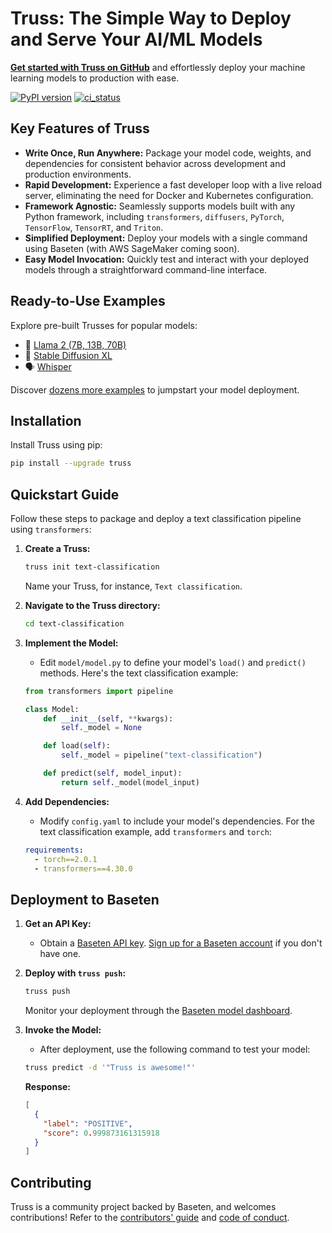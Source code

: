 # Truss: The Simple Way to Deploy and Serve Your AI/ML Models

**[Get started with Truss on GitHub](https://github.com/basetenlabs/truss)** and effortlessly deploy your machine learning models to production with ease.

[![PyPI version](https://badge.fury.io/py/truss.svg)](https://badge.fury.io/truss)
[![ci_status](https://github.com/basetenlabs/truss/actions/workflows/release.yml/badge.svg)](https://github.com/basetenlabs/truss/actions/workflows/release.yml)

## Key Features of Truss

*   **Write Once, Run Anywhere:** Package your model code, weights, and dependencies for consistent behavior across development and production environments.
*   **Rapid Development:** Experience a fast developer loop with a live reload server, eliminating the need for Docker and Kubernetes configuration.
*   **Framework Agnostic:** Seamlessly supports models built with any Python framework, including `transformers`, `diffusers`, `PyTorch`, `TensorFlow`, `TensorRT`, and `Triton`.
*   **Simplified Deployment:** Deploy your models with a single command using Baseten (with AWS SageMaker coming soon).
*   **Easy Model Invocation:** Quickly test and interact with your deployed models through a straightforward command-line interface.

## Ready-to-Use Examples

Explore pre-built Trusses for popular models:

*   🦙 [Llama 2 (7B, 13B, 70B)](https://github.com/basetenlabs/truss-examples/tree/main/llama)
*   🎨 [Stable Diffusion XL](https://github.com/basetenlabs/truss-examples/tree/main/stable-diffusion/stable-diffusion-xl-1.0)
*   🗣 [Whisper](https://github.com/basetenlabs/truss-examples/tree/main/whisper/whisper-truss)

Discover [dozens more examples](https://github.com/basetenlabs/truss-examples/) to jumpstart your model deployment.

## Installation

Install Truss using pip:

```bash
pip install --upgrade truss
```

## Quickstart Guide

Follow these steps to package and deploy a text classification pipeline using `transformers`:

1.  **Create a Truss:**

    ```bash
    truss init text-classification
    ```

    Name your Truss, for instance, `Text classification`.
2.  **Navigate to the Truss directory:**

    ```bash
    cd text-classification
    ```
3.  **Implement the Model:**
    *   Edit `model/model.py` to define your model's `load()` and `predict()` methods. Here's the text classification example:

    ```python
    from transformers import pipeline

    class Model:
        def __init__(self, **kwargs):
            self._model = None

        def load(self):
            self._model = pipeline("text-classification")

        def predict(self, model_input):
            return self._model(model_input)
    ```

4.  **Add Dependencies:**
    *   Modify `config.yaml` to include your model's dependencies.  For the text classification example, add `transformers` and `torch`:

    ```yaml
    requirements:
      - torch==2.0.1
      - transformers==4.30.0
    ```

## Deployment to Baseten

1.  **Get an API Key:**
    *   Obtain a [Baseten API key](https://app.baseten.co/settings/account/api_keys).  [Sign up for a Baseten account](https://app.baseten.co/signup/) if you don't have one.
2.  **Deploy with `truss push`:**

    ```bash
    truss push
    ```

    Monitor your deployment through the [Baseten model dashboard](https://app.baseten.co/models/).
3.  **Invoke the Model:**
    *   After deployment, use the following command to test your model:

    ```bash
    truss predict -d '"Truss is awesome!"'
    ```

    **Response:**

    ```json
    [
      {
        "label": "POSITIVE",
        "score": 0.999873161315918
      }
    ]
    ```

## Contributing

Truss is a community project backed by Baseten, and welcomes contributions!  Refer to the [contributors' guide](CONTRIBUTING.md) and [code of conduct](CODE_OF_CONDUCT.md).